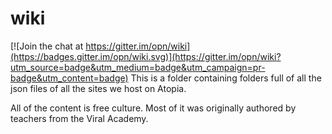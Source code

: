 # wiki

[![Join the chat at https://gitter.im/opn/wiki](https://badges.gitter.im/opn/wiki.svg)](https://gitter.im/opn/wiki?utm_source=badge&utm_medium=badge&utm_campaign=pr-badge&utm_content=badge)
This is a folder containing folders full of all the json files of all the sites we host on Atopia.

All of the content is free culture. Most of it was originally authored by teachers from the Viral Academy.
